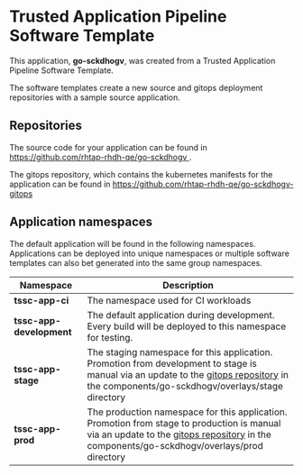 # Trusted Application Pipeline Software Template

This application, **go-sckdhogv**, was created from a Trusted Application Pipeline Software Template.

The software templates create a new source and gitops deployment repositories with a sample source application. 

## Repositories

The source code for your application can be found in [https://github.com/rhtap-rhdh-qe/go-sckdhogv ](https://github.com/rhtap-rhdh-qe/go-sckdhogv ).
 
The gitops repository, which contains the kubernetes manifests for the application can be found in 
[https://github.com/rhtap-rhdh-qe/go-sckdhogv-gitops ](https://github.com/rhtap-rhdh-qe/go-sckdhogv-gitops ) 

## Application namespaces 

The default application will be found in the following namespaces. Applications can be deployed into unique namespaces or multiple software templates can also bet generated into the same group namespaces.  

|  Namespace   |  Description   |  
| -------- | -------- |
| **tssc-app-ci** | The namespace used for CI workloads |
| **tssc-app-development** | The default application during development. Every build will be deployed to this namespace for testing. |
| **tssc-app-stage** | The staging namespace for this application. Promotion from development to stage is manual via an update to the [gitops repository](https://github.com/rhtap-rhdh-qe/go-sckdhogv-gitops ) in the components/go-sckdhogv/overlays/stage directory |
| **tssc-app-prod** | The production namespace for this application. Promotion from stage to production is manual via an update to the [gitops repository](https://github.com/rhtap-rhdh-qe/go-sckdhogv-gitops ) in the components/go-sckdhogv/overlays/prod directory |